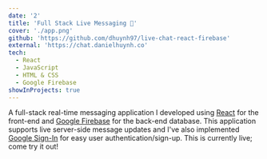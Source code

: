 ```yaml
---
date: '2'
title: 'Full Stack Live Messaging 💬'
cover: './app.png'
github: 'https://github.com/dhuynh97/live-chat-react-firebase'
external: 'https://chat.danielhuynh.co'
tech:
  - React
  - JavaScript
  - HTML & CSS
  - Google Firebase
showInProjects: true
---
```


A full-stack real-time messaging application I developed using <a href = 'https://reactjs.org/' target = '_blank'>React</a> for the front-end and <a href = 'https://firebase.google.com/' target = '_blank'> Google Firebase</a> for the back-end database. This application supports live server-side message updates and I've also implemented <a href= 'https://developers.google.com/identity/sign-in/web' target = '_blank'>Google Sign-In</a> for easy user authentication/sign-up. This is currently live; come try it out!
